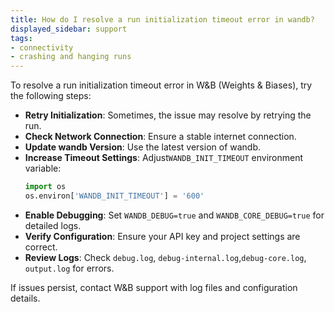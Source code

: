 ```yaml
---
title: How do I resolve a run initialization timeout error in wandb?
displayed_sidebar: support
tags:
- connectivity
- crashing and hanging runs
---
```

To resolve a run initialization timeout error in W&B (Weights & Biases), try the following steps:

- **Retry Initialization**: Sometimes, the issue may resolve by retrying the run.
- **Check Network Connection**: Ensure a stable internet connection.
- **Update wandb Version**: Use the latest version of wandb.
- **Increase Timeout Settings**: Adjust`WANDB_INIT_TIMEOUT` environment variable:
  ```python
  import os
  os.environ['WANDB_INIT_TIMEOUT'] = '600'
  ```
- **Enable Debugging**: Set `WANDB_DEBUG=true` and `WANDB_CORE_DEBUG=true` for detailed logs.
- **Verify Configuration**: Ensure your API key and project settings are correct.
- **Review Logs**: Check `debug.log`, `debug-internal.log`,`debug-core.log`, `output.log` for errors.

If issues persist, contact W&B support with log files and configuration details.
    
